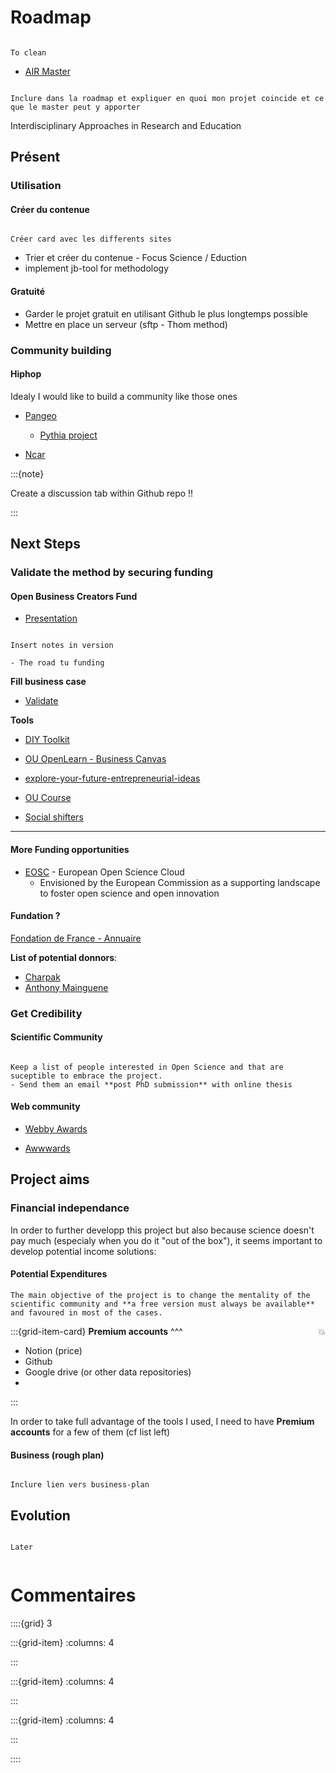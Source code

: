 # Roadmap

```{note}

To clean

```

- [AIR Master](https://master.learningplanetinstitute.org/en)


```{note}

Inclure dans la roadmap et expliquer en quoi mon projet coincide et ce que le master peut y apporter

```

<p class="emphase">Interdisciplinary Approaches in Research and Education</p>

## Présent



### Utilisation

#### Créer du contenue

```{note}

Créer card avec les differents sites

```

- Trier et créer du contenue - Focus Science / Eduction
- implement jb-tool for methodology



#### Gratuité

- Garder le projet gratuit en utilisant Github le plus longtemps possible
- Mettre en place un serveur (sftp - Thom method)



### Community building
  
#### Hiphop    
  

<p class="emphase">Idealy I would like to build a community like those ones</p>


- [Pangeo](https://pangeo.io/)
    - [Pythia project](https://projectpythia.org/)
    
- [Ncar](https://ncar.ucar.edu/)


:::{note}

Create a discussion tab within Github repo !!

:::








## Next Steps

### Validate the method by securing funding

#### Open Business Creators Fund

- [Presentation](_static/assets/pdf/Open-business-creators-fund.pdf)

```{note}

Insert notes in version

- The road tu funding

```

**Fill business case**

- [Validate](https://app.validatestartup.com/)

**Tools**

- [DIY Toolkit](https://openlearncreatelive-s3bucket.s3.eu-west-2.amazonaws.com/ef/24/ef24c62eeaee750feb5c529d555f2ba6b414984b?response-content-disposition=inline%3B%20filename%3D%22diy_toolkit.pdf%22&response-content-type=application%2Fpdf&X-Amz-Content-Sha256=UNSIGNED-PAYLOAD&X-Amz-Algorithm=AWS4-HMAC-SHA256&X-Amz-Credential=AKIAUGDHWV25PIQSIQVT%2F20230403%2Feu-west-2%2Fs3%2Faws4_request&X-Amz-Date=20230403T173116Z&X-Amz-SignedHeaders=host&X-Amz-Expires=21584&X-Amz-Signature=3c922980814e02e10fbc8ba5b17bf2880e7fe6cb69b0d591951e83df02fd7ac1)
- [OU OpenLearn - Business Canvas](https://www.open.edu/openlearncreate/mod/oucontent/view.php?id=80404)
- [explore-your-future-entrepreneurial-ideas](https://www.open.edu/openlearn/money-business/explore-your-future-entrepreneurial-ideas)
- [OU Course](https://www.open.edu/openlearn/money-business/entrepreneurship-ideas-reality/content-section-overview?active-tab=description-tab)

- [Social shifters](https://socialshifters.co/)

***

#### More Funding opportunities

- [EOSC](https://eoscfuture-grants.eu/provider/research-data-alliance#anchor-open) - European Open Science Cloud 
    - Envisioned by the European Commission as a supporting landscape to foster open science and open innovation
    
    
#### Fundation ?

[Fondation de France - Annuaire](https://www.fondationdefrance.org/index.php/fr/annuaire-fondations-abritees?q=Culture&Search=)

**List of potential donnors**:

- [Charpak](https://www.fondation-charpak.fr/services/)
- [Anthony Mainguene](https://www.fondation-anthonymainguene.org/pages/organigramme/)





### Get Credibility




#### Scientific Community

```{note}

Keep a list of people interested in Open Science and that are suceptible to embrace the project.
- Send them an email **post PhD submission** with online thesis

```



#### Web community

- [Webby Awards](https://www.webbyawards.com/)

- [Awwwards](https://www.awwwards.com/)






## Project aims


### Financial independance

In order to further developp this project but also because science doesn't pay much (especialy when you do it "out of the box"), it seems important to develop potential income solutions:



#### Potential Expenditures

```{note} Free Version
The main objective of the project is to change the mentality of the scientific community and **a free version must always be available** and favoured in most of the cases.
```

<article id="P1">
    
<div id="subdiv2">


:::{grid-item-card}
**Premium accounts** <span style="float: right">&#128165;</span>
^^^

    
- Notion (price)
- Github
- Google drive (or other data repositories)
- 
    
:::
    
</div>
    
<div id="subdiv2">    
  
In order to take full advantage of the tools I used, I need to have <strong>Premium accounts</strong> for a few of them (cf list left)
    
</div>
    
</article>



#### Business (rough plan)

```{note}

Inclure lien vers business-plan

```



## Evolution

```{admonition} Long term goals

Later


```

# Commentaires


<script src="https://utteranc.es/client.js"
        repo="Deugz/Encyclopedia-Home"
        issue-term="pathname"
        theme="github-light"
        crossorigin="anonymous"
        async>
</script>


::::{grid} 3

:::{grid-item}
:columns: 4

:::

:::{grid-item}
:columns: 4

<script type='text/javascript' src='https://storage.ko-fi.com/cdn/widget/Widget_2.js'></script><script type='text/javascript'>kofiwidget2.init('Buy me a coffee', '#317315', 'O4O6EZO78');kofiwidget2.draw();</script> 

:::

:::{grid-item}
:columns: 4

:::

::::